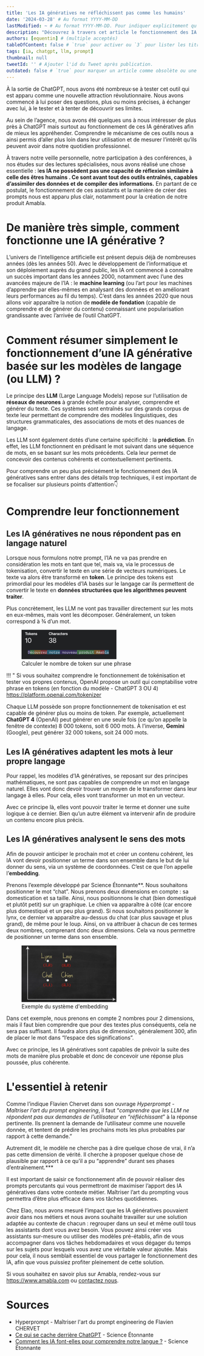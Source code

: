 ```yaml
---
title: 'Les IA génératives ne réfléchissent pas comme les humains'
date: '2024-03-28' # Au format YYYY-MM-DD
lastModified: ~ # Au format YYYY-MM-DD. Pour indiquer explicitement qu'un article a été mis à jour
description: "Découvrez à travers cet article le fonctionnement des IA et plus spécifiquement des modèles de langage"
authors: [equentin] # (multiple acceptés)
tableOfContent: false # `true` pour activer ou `3` pour lister les titres sur 3 niveaux.
tags: [ia, chatgpt, llm, prompt]
thumbnail: null
tweetId: '' # Ajouter l'id du Tweet après publication.
outdated: false # `true` pour marquer un article comme obsolète ou une chaîne de caractère pour un message spécifique à afficher
---
```


À la sortie de ChatGPT, nous avons été nombreux·se à tester cet outil qui est apparu comme une nouvelle attraction révolutionnaire. Nous avons commencé à lui poser des questions, plus ou moins précises, à échanger avec lui, à le tester et à tenter de découvrir ses limites. 

Au sein de l’agence, nous avons été quelques uns à nous intéresser de plus près à ChatGPT mais surtout au fonctionnement de ces IA génératives afin de mieux les appréhender. Comprendre le mécanisme de ces outils nous a ainsi permis d’aller plus loin dans leur utilisation et de mesurer l’intérêt qu’ils peuvent avoir dans notre quotidien professionnel.

À travers notre veille personnelle, notre participation à des conférences, à nos études sur des lectures spécialisées, nous avons réalisé une chose essentielle :  l**es IA ne possèdent pas une capacité de réflexion similaire à celle des êtres humains . Ce sont avant tout des outils entraînés, capables d’assimiler des données et de compiler des informations.** En partant de ce postulat, le fonctionnement de ces assistants et la manière de créer des prompts nous est apparu plus clair, notamment pour la création de notre produit Amabla.  

# De manière très simple, comment fonctionne une IA générative ?

L’univers de l’intelligence artificielle est présent depuis déjà de nombreuses années (dès les années 50). Avec le développement de l’informatique et son déploiement auprès du grand public, les IA ont commencé à connaître un succès important dans les années 2000, notamment avec l’une des avancées majeure de l’IA : le **machine learning** (ou l’art pour les machines d’apprendre par elles-mêmes en analysant des données et en améliorant leurs performances au fil du temps). C’est dans les années 2020 que nous allons voir apparaître la notion de **modèle de fondation** (capable de comprendre et de générer du contenu) connaissant une popularisation grandissante avec l’arrivée de l’outil ChatGPT.

# Comment résumer simplement le fonctionnement d’une IA générative basée sur les modèles de langage (ou LLM) ? 

Le principe des **LLM** (Large Language Models) repose sur l’utilisation de **réseaux de neurones** à grande échelle pour analyser, comprendre et générer du texte. Ces systèmes sont entraînés sur des grands corpus de texte leur permettant de comprendre des modèles linguistiques, des structures grammaticales, des associations de mots et des nuances de langage. 

Les LLM sont également dotés d’une certaine spécificité : la **prédiction**. En effet, les LLM fonctionnent en prédisant le mot suivant dans une séquence de mots, en se basant sur les mots précédents. Cela leur permet de concevoir des contenus cohérents et contextuellement pertinents. 

Pour comprendre un peu plus précisément le fonctionnement des IA génératives sans entrer dans des détails trop techniques, il est important de se focaliser sur plusieurs points d’attention👇

# Comprendre leur fonctionnement

## Les IA génératives ne nous répondent pas en langage naturel 

Lorsque nous formulons notre prompt, l’IA ne va pas prendre en considération les mots en tant que tel, mais va, via le processus de tokenisation, convertir le texte en une série de vecteurs numériques. Le texte va alors être transformé en **token**. Le principe des tokens est primordial pour les modèles d’IA basés sur le langage car ils permettent de convertir le texte en **données structurées que les algorithmes peuvent traiter**. 

Plus concrètement, les LLM ne vont pas travailler directement sur les mots en eux-mêmes, mais vont les décomposer. Généralement, un token correspond à ¾ d’un mot. 

<figure>
    <img src="content/images/blog/2024/ia/nbr-tokens.png" alt="Calculer le nombre de token sur une phrase" width="250">
    <figcaption>
      <span class="figure__legend">Calculer le nombre de token sur une phrase</span>
    </figcaption>
</figure>

!!! "
Si vous souhaitez comprendre le fonctionnement de tokénisation et tester vos propres contenus, OpenAI propose un outil qui comptabilise votre phrase en tokens (en fonction du modèle - ChatGPT 3 OU 4) https://platform.openai.com/tokenizer

Chaque LLM possède son propre fonctionnement de tokenisation et est capable de générer plus ou moins de token. Par exemple, actuellement **ChatGPT 4** (OpenAI) peut générer en une seule fois (ce qu’on appelle la fenêtre de contexte) 8 000 tokens, soit 6 000 mots. À l’inverse, **Gemini** (Google), peut générer 32 000 tokens, soit 24 000 mots. 

## Les IA génératives adaptent les mots à leur propre langage 

Pour rappel, les modèles d’IA génératives, se reposant sur des principes mathématiques, ne sont pas capables de comprendre un mot en langage naturel. Elles vont donc devoir trouver un moyen de le transformer dans leur  langage à elles. Pour cela, elles vont transformer un mot en un vecteur. 

Avec ce principe là, elles vont pouvoir traiter le terme et donner une suite logique à ce dernier. Bien qu’un autre élément va intervenir afin de produire un contenu encore plus précis. 

## Les IA génératives analysent le sens des mots

Afin de pouvoir anticiper le prochain mot et créer un contenu cohérent, les IA vont devoir positionner un terme dans son ensemble dans le but de lui donner du sens, via un système de coordonnées. C’est ce que l’on appelle l’**embedding**. 

Prenons l’exemple développé par Science Étonnante**. Nous souhaitons positionner le mot “chat”. Nous prenons deux dimensions en compte : sa domestication et sa taille. 
Ainsi, nous positionnons le chat (bien domestiqué et plutôt petit) sur un graphique. Le chien va apparaître à côté (car encore plus domestiqué et un peu plus grand). Si nous souhaitons positionner le lynx, ce dernier va apparaître au-dessus du chat (car plus sauvage et plus grand), de même pour le loup. Ainsi, on va attribuer à chacun de ces termes deux nombres, comprenant donc deux dimensions. Cela va nous permettre de positionner un terme dans son ensemble. 

<figure>
    <img src="content/images/blog/2024/ia/embedding.png" alt="exemple du système d'embedding" width="250">
    <figcaption>
      <span class="figure__legend">Exemple du système d'embedding</span>
    </figcaption>
</figure>

Dans cet exemple, nous prenons en compte 2 nombres pour 2 dimensions, mais il faut bien comprendre que pour des textes plus conséquents, cela ne sera pas suffisant. Il faudra alors plus de dimension, généralement 300, afin de placer le mot dans “l’espace des significations”.

Avec ce principe, les IA génératives sont capables de prévoir la suite des mots de manière plus probable et donc de concevoir une réponse plus poussée, plus cohérente. 

# L'essentiel à retenir 

Comme l’indique Flavien Chervet dans son ouvrage *Hyperprompt - Maîtriser l’art du prompt engineering*, il faut “*comprendre que les LLM ne répondent pas aux demandes de l’utilisateur en “réfléchissant*” à la réponse pertinente. Ils prennent la demande de l’utilisateur comme une nouvelle donnée, et tentent de prédire les prochains mots les plus probables par rapport à cette demande.”

Autrement dit, le modèle ne cherche pas à dire quelque chose de vrai, il n’a pas cette dimension de vérité. Il cherche à proposer quelque chose de plausible par rapport à ce qu’il a pu “apprendre” durant ses phases d’entraînement.*** 

Il est important de saisir ce fonctionnement afin de pouvoir réaliser des prompts percutants qui vous permettront de maximiser l’apport des IA génératives dans votre contexte métier. Maîtriser l’art du prompting vous permettra d’être plus efficace dans vos tâches quotidiennes. 

Chez Elao, nous avons mesuré l’impact que les IA génératives pouvaient avoir dans nos métiers et nous avons souhaité travailler sur une solution adaptée au contexte de chacun : regrouper dans un seul et même outil tous les assistants dont vous avez besoin. Vous pouvez ainsi créer vos assistants sur-mesure ou utiliser des modèles pré-établis, afin de vous accompagner dans vos tâches hebdomadaires et vous dégager du temps sur les sujets pour lesquels vous avez une véritable valeur ajoutée. Mais pour cela, il nous semblait essentiel de vous partager le fonctionnement des IA, afin que vous puissiez profiter pleinement de cette solution. 

Si vous souhaitez en savoir plus sur Amabla, rendez-vous sur https://www.amabla.com ou [contactez nous](https://www.elao.com/contact). 

# Sources

- Hyperprompt - Maîtriser l'art du prompt engineering de Flavien CHERVET
- [Ce qui se cache derrière ChatGPT](https://www.youtube.com/watch?v=CsQNF9s78Nc ) - Science Étonnante 
- [Comment les IA font-elles pour comprendre notre langue ?](https://www.youtube.com/watch?v=7ell8KEbhJo ) - Science Étonnante

